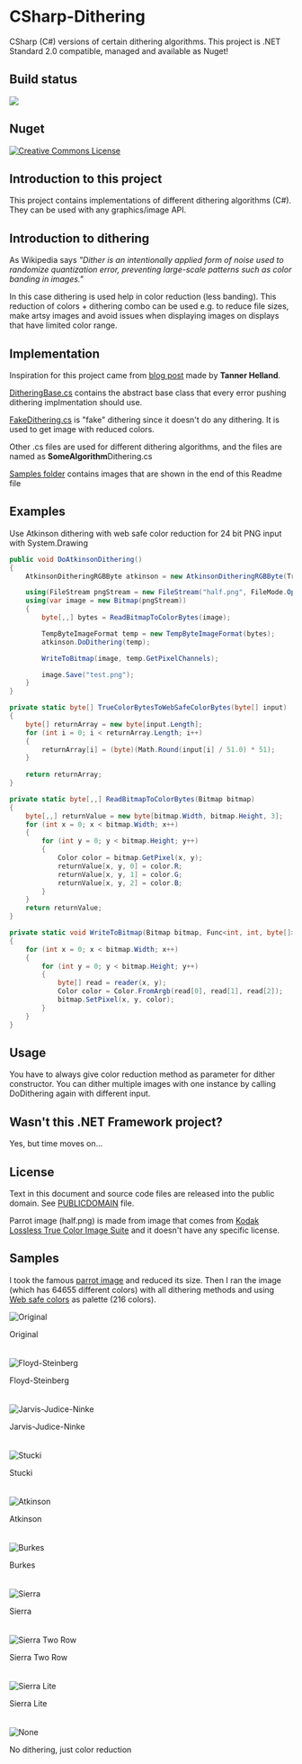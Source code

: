 # CSharp-Dithering
CSharp (C#) versions of certain dithering algorithms. This project is .NET Standard 2.0 compatible, managed and available as Nuget!

## Build status
![](https://github.com/mcraiha/CSharp-Dithering/workflows/.NET%20Core/badge.svg)

## Nuget
[![Creative Commons License](https://img.shields.io/badge/Nuget-CSharpDithering-blue)](https://www.nuget.org/packages/LibDithering/)

## Introduction to this project
This project contains implementations of different dithering algorithms (C#). They can be used with any graphics/image API.

## Introduction to dithering
As Wikipedia says *"Dither is an intentionally applied form of noise used to randomize quantization error, preventing large-scale patterns such as color banding in images."*

In this case dithering is used help in color reduction (less banding). This reduction of colors + dithering combo can be used e.g. to reduce file sizes, make artsy images and avoid issues when displaying images on displays that have limited color range.

## Implementation
Inspiration for this project came from [blog post](http://www.tannerhelland.com/4660/dithering-eleven-algorithms-source-code/) made by **Tanner Helland**.

[DitheringBase.cs](https://github.com/mcraiha/CSharp-Dithering/blob/master/src/DitheringBase.cs) contains the abstract base class that every error pushing dithering implmentation should use.

[FakeDithering.cs](https://github.com/mcraiha/CSharp-Dithering/blob/master/src/FakeDithering.cs) is "fake" dithering since it doesn't do any dithering. It is used to get image with reduced colors.

Other .cs files are used for different dithering algorithms, and the files are named as **SomeAlgorithm**Dithering.cs

[Samples folder](https://github.com/mcraiha/CSharp-Dithering/blob/master/samples) contains images that are shown in the end of this Readme file

## Examples
Use Atkinson dithering with web safe color reduction for 24 bit PNG input with System.Drawing
```cs
public void DoAtkinsonDithering()
{
    AtkinsonDitheringRGBByte atkinson = new AtkinsonDitheringRGBByte(TrueColorBytesToWebSafeColorBytes);

    using(FileStream pngStream = new FileStream("half.png", FileMode.Open, FileAccess.Read))
    using(var image = new Bitmap(pngStream))
    {
        byte[,,] bytes = ReadBitmapToColorBytes(image);

        TempByteImageFormat temp = new TempByteImageFormat(bytes);
        atkinson.DoDithering(temp);

        WriteToBitmap(image, temp.GetPixelChannels);

        image.Save("test.png");
    }
}

private static byte[] TrueColorBytesToWebSafeColorBytes(byte[] input)
{
    byte[] returnArray = new byte[input.Length];
    for (int i = 0; i < returnArray.Length; i++)
    {
        returnArray[i] = (byte)(Math.Round(input[i] / 51.0) * 51);
    }
    
    return returnArray;
}

private static byte[,,] ReadBitmapToColorBytes(Bitmap bitmap)
{
    byte[,,] returnValue = new byte[bitmap.Width, bitmap.Height, 3];
    for (int x = 0; x < bitmap.Width; x++)
    {
        for (int y = 0; y < bitmap.Height; y++)
        {
            Color color = bitmap.GetPixel(x, y);
            returnValue[x, y, 0] = color.R;
            returnValue[x, y, 1] = color.G;
            returnValue[x, y, 2] = color.B;
        }
    }
    return returnValue;
}

private static void WriteToBitmap(Bitmap bitmap, Func<int, int, byte[]> reader)
{
    for (int x = 0; x < bitmap.Width; x++)
    {
        for (int y = 0; y < bitmap.Height; y++)
        {
            byte[] read = reader(x, y);
            Color color = Color.FromArgb(read[0], read[1], read[2]);
            bitmap.SetPixel(x, y, color);
        }
    }
}
```
## Usage
You have to always give color reduction method as parameter for dither constructor. You can dither multiple images with one instance by calling DoDithering again with different input.

## Wasn't this .NET Framework project?
Yes, but time moves on...

## License
Text in this document and source code files are released into the public domain. See [PUBLICDOMAIN](https://github.com/mcraiha/CSharp-Dithering/blob/master/PUBLICDOMAIN) file.

Parrot image (half.png) is made from image that comes from [Kodak Lossless True Color Image Suite](http://r0k.us/graphics/kodak/) and it doesn't have any specific license.

## Samples
I took the famous [parrot image](http://r0k.us/graphics/kodak/kodim23.html) and reduced its size. Then I ran the image (which has 64655 different colors) with all dithering methods and using [Web safe colors](https://en.wikipedia.org/wiki/Web_colors#Web-safe_colors) as palette (216 colors). 

![Original](https://github.com/mcraiha/CSharp-Dithering/blob/master/Samples/half.png)

Original
<br><br><br>
![Floyd-Steinberg](https://github.com/mcraiha/CSharp-Dithering/blob/master/Samples/dither_FS.png)

Floyd-Steinberg
<br><br><br>
![Jarvis-Judice-Ninke](https://github.com/mcraiha/CSharp-Dithering/blob/master/Samples/dither_JJN.png)

Jarvis-Judice-Ninke
<br><br><br>
![Stucki](https://github.com/mcraiha/CSharp-Dithering/blob/master/Samples/dither_STU.png)

Stucki
<br><br><br>
![Atkinson](https://github.com/mcraiha/CSharp-Dithering/blob/master/Samples/dither_ATK.png)

Atkinson
<br><br><br>
![Burkes](https://github.com/mcraiha/CSharp-Dithering/blob/master/Samples/dither_BUR.png)

Burkes
<br><br><br>
![Sierra](https://github.com/mcraiha/CSharp-Dithering/blob/master/Samples/dither_SIE.png)

Sierra
<br><br><br>
![Sierra Two Row](https://github.com/mcraiha/CSharp-Dithering/blob/master/Samples/dither_SIE2R.png)

Sierra Two Row
<br><br><br>
![Sierra Lite](https://github.com/mcraiha/CSharp-Dithering/blob/master/Samples/dither_SIEL.png)

Sierra Lite
<br><br><br>
![None](https://github.com/mcraiha/CSharp-Dithering/blob/master/Samples/dither_NONE.png)

No dithering, just color reduction
